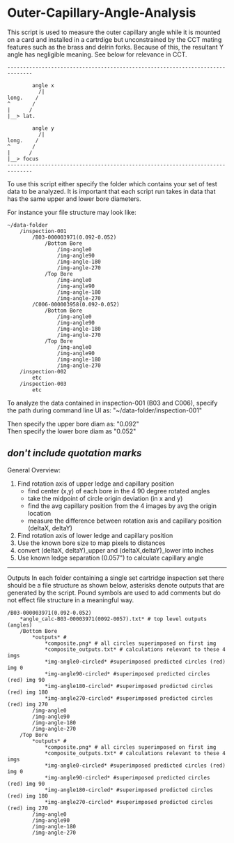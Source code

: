 # Outer-Capillary-Angle-Analysis 

This script is used to measure the outer capillary angle while it is mounted on
a card and installed in a cartrdige but unconstrained by the CCT mating 
features such as the brass and delrin forks. Because of this, the resultant 
Y angle has negligible meaning. See below for relevance in CCT.  

```
------------------------------------------------------------------------------

        angle x 
          /| 
long.    /
^       /
|      /
|__> lat.

        angle y 
          /| 
long.    /
^       /
|      /
|__> focus
------------------------------------------------------------------------------
```

To use this script either specify the folder which contains your set of test 
data to be analyzed. It is important that each script run takes in data that 
has the same upper and lower bore diameters. 

For instance your file structure may look like: 

```
~/data-folder 
    /inspection-001
        /B03-000003971(0.092-0.052)
            /Bottom Bore
                /img-angle0
                /img-angle90
                /img-angle-180
                /img-angle-270
            /Top Bore
                /img-angle0
                /img-angle90
                /img-angle-180
                /img-angle-270
        /C006-000003958(0.092-0.052)
            /Bottom Bore
                /img-angle0
                /img-angle90
                /img-angle-180
                /img-angle-270
            /Top Bore
                /img-angle0
                /img-angle90
                /img-angle-180
                /img-angle-270
    /inspection-002
        etc
    /inspection-003
        etc
```

To analyze the data contained in inspection-001 (B03 and C006), specify the path during command line UI as: 
"~/data-folder/inspection-001"

Then specify the upper bore diam as: "0.092"  
Then specify the lower bore diam as "0.052" 

*don't include quotation marks* 
------------------------------------------------------------------------------
        
General Overview: 

1. Find rotation axis of upper ledge and capillary position
    - find center (x,y) of each bore in the 4 90 degree rotated angles 
    - take the midpoint of circle origin deviation (in x and y)
    - find the avg capillary position from the 4 images by avg the origin location
    - measure the difference between rotation axis and capillary position (deltaX, deltaY)
2. Find rotation axis of lower ledge and capillary position 
3. Use the known bore size to map pixels to distances 
4. convert (deltaX, deltaY)_upper and (deltaX,deltaY)_lower into inches  
5. Use known ledge separation (0.057") to calculate capillary angle 

------------------------------------------------------------------------------ 

Outputs
In each folder containing a single set cartridge inspection set there should be
a file structure as shown below, asterisks denote outputs that are generated by
the script. Pound symbols are used to add comments but do not effect file 
structure in a meaningful way. 

```
/B03-000003971(0.092-0.052)
    *angle_calc-B03-00003971(0092-0057).txt* # top level outputs (angles)
    /Bottom Bore
        *outputs* # 
            *composite.png* # all circles superimposed on first img
            *composite_outputs.txt* # calculations relevant to these 4 imgs
            *img-angle0-circled* #superimposed predicted circles (red) img 0
            *img-angle90-circled* #superimposed predicted circles (red) img 90
            *img-angle180-circled* #superimposed predicted circles (red) img 180
            *img-angle270-circled* #superimposed predicted circles (red) img 270
        /img-angle0
        /img-angle90
        /img-angle-180
        /img-angle-270
    /Top Bore
        *outputs* # 
            *composite.png* # all circles superimposed on first img
            *composite_outputs.txt* # calculations relevant to these 4 imgs
            *img-angle0-circled* #superimposed predicted circles (red) img 0
            *img-angle90-circled* #superimposed predicted circles (red) img 90
            *img-angle180-circled* #superimposed predicted circles (red) img 180
            *img-angle270-circled* #superimposed predicted circles (red) img 270
        /img-angle0
        /img-angle90
        /img-angle-180
        /img-angle-270
 ```



















